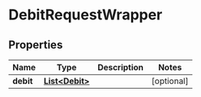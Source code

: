 
# DebitRequestWrapper

## Properties
Name | Type | Description | Notes
------------ | ------------- | ------------- | -------------
**debit** | [**List&lt;Debit&gt;**](Debit.md) |  |  [optional]



